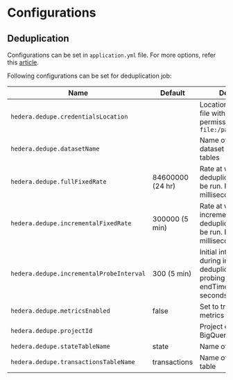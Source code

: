 # Configurations

## Deduplication

Configurations can be set in `application.yml` file. For more options, refer this
[article](https://www.baeldung.com/spring-properties-file-outside-jar).

Following configurations can be set for deduplication job:

| Name | Default | Description |
|-----------------------------------------------|------------------|----------------------------------------|
| `hedera.dedupe.credentialsLocation`           |                  | Location of Json key file with appropriate permissions in format `file:/path/to/key.json` |
| `hedera.dedupe.datasetName`                   |                  | Name of BigQuery dataset containing the tables |
| `hedera.dedupe.fullFixedRate`                 | 84600000 (24 hr) | Rate at which full deduplication should be run. Format: milliseconds |
| `hedera.dedupe.incrementalFixedRate`          | 300000 (5 min)   | Rate at which incremental deduplication should be run. Format: milliseconds |
| `hedera.dedupe.incrementalProbeInterval`      | 300 (5 min)      | Initial interval used during incremental deduplication when probing for endTimestamp. Format: seconds |
| `hedera.dedupe.metricsEnabled`                | false            | Set to true to publish metrics to Stackdriver |
| `hedera.dedupe.projectId`                     |                  | Project containing the BigQuery tables |
| `hedera.dedupe.stateTableName`                | state            | Name of state table |
| `hedera.dedupe.transactionsTableName`         | transactions     | Name of transactions table |


